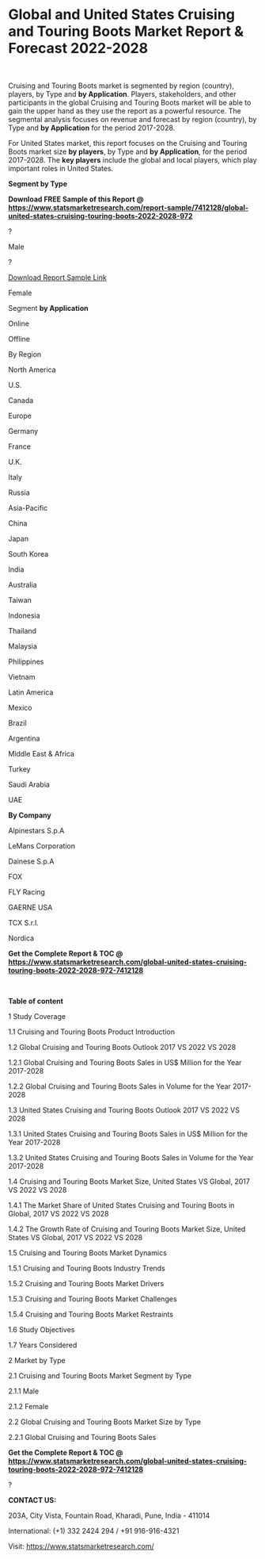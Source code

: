 <h1>Global and United States Cruising and Touring Boots Market Report & Forecast 2022-2028</h1><br/><p>Cruising and Touring Boots market is segmented by region (country), players, by Type and <strong>by Application</strong>. Players, stakeholders, and other participants in the global Cruising and Touring Boots market will be able to gain the upper hand as they use the report as a powerful resource. The segmental analysis focuses on revenue and forecast by region (country), by Type and <strong>by Application</strong> for the period 2017-2028.</p>
 
 
 
 <p>For United States market, this report focuses on the Cruising and Touring Boots market size <strong>by players</strong>, by Type and <strong>by Application</strong>, for the period 2017-2028. The <strong>key players</strong> include the global and local players, which play important roles in United States.</p>
 
 
 
 <p><strong>Segment by Type</strong></p>
 
 
 
 <div><b>Download FREE Sample of this Report @ <a href="https://www.statsmarketresearch.com/download-free-sample/7412128/global-united-states-cruising-touring-boots-2022-2028-972">https://www.statsmarketresearch.com/report-sample/7412128/global-united-states-cruising-touring-boots-2022-2028-972</a></b></div>
 
 
 
 <p>? </p>
 
 
 
 <p>Male</p>
 
 
 
 <p>? </p>
 
 
 
 <p><a href="https://www.statsmarketresearch.com/download-free-sample/7412128/global-united-states-cruising-touring-boots-2022-2028-972">Download Report Sample Link</a></p>
 
 
 
 <p>Female</p>
 
 
 
 <p>Segment <strong>by Application</strong></p>
 
 
 
 <p>Online</p>
 
 
 
 <p>Offline</p>
 
 
 
 <p>By Region</p>
 
 
 
 <p>North America</p>
 
 
 
 <p>U.S.</p>
 
 
 
 <p>Canada</p>
 
 
 
 <p>Europe</p>
 
 
 
 <p>Germany</p>
 
 
 
 <p>France</p>
 
 
 
 <p>U.K.</p>
 
 
 
 <p>Italy</p>
 
 
 
 <p>Russia</p>
 
 
 
 <p>Asia-Pacific</p>
 
 
 
 <p>China</p>
 
 
 
 <p>Japan</p>
 
 
 
 <p>South Korea</p>
 
 
 
 <p>India</p>
 
 
 
 <p>Australia</p>
 
 
 
 <p>Taiwan</p>
 
 
 
 <p>Indonesia</p>
 
 
 
 <p>Thailand</p>
 
 
 
 <p>Malaysia</p>
 
 
 
 <p>Philippines</p>
 
 
 
 <p>Vietnam</p>
 
 
 
 <p>Latin America</p>
 
 
 
 <p>Mexico</p>
 
 
 
 <p>Brazil</p>
 
 
 
 <p>Argentina</p>
 
 
 
 <p>Middle East & Africa</p>
 
 
 
 <p>Turkey</p>
 
 
 
 <p>Saudi Arabia</p>
 
 
 
 <p>UAE</p>
 
 
 
 <p><strong>By Company</strong></p>
 
 
 
 <p>Alpinestars S.p.A</p>
 
 
 
 <p>LeMans Corporation</p>
 
 
 
 <p>Dainese S.p.A</p>
 
 
 
 <p>FOX</p>
 
 
 
 <p>FLY Racing</p>
 
 
 
 <p>GAERNE USA</p>
 
 
 
 <p>TCX S.r.l.</p>
 
 
 
 <p>Nordica</p>
 
 
 
 <div><b>Get the Complete Report & TOC @ <a href="https://www.statsmarketresearch.com/global-united-states-cruising-touring-boots-2022-2028-972-7412128">https://www.statsmarketresearch.com/global-united-states-cruising-touring-boots-2022-2028-972-7412128</a></b></div>
 
 
 
 <p><br />
 
 <b>Table of content</b></p>
 
 
 
 <p>1 Study Coverage<br />
 
 1.1 Cruising and Touring Boots Product Introduction<br />
 
 1.2 Global Cruising and Touring Boots Outlook 2017 VS 2022 VS 2028<br />
 
 1.2.1 Global Cruising and Touring Boots Sales in US$ Million for the Year 2017-2028<br />
 
 1.2.2 Global Cruising and Touring Boots Sales in Volume for the Year 2017-2028<br />
 
 1.3 United States Cruising and Touring Boots Outlook 2017 VS 2022 VS 2028<br />
 
 1.3.1 United States Cruising and Touring Boots Sales in US$ Million for the Year 2017-2028<br />
 
 1.3.2 United States Cruising and Touring Boots Sales in Volume for the Year 2017-2028<br />
 
 1.4 Cruising and Touring Boots Market Size, United States VS Global, 2017 VS 2022 VS 2028<br />
 
 1.4.1 The Market Share of United States Cruising and Touring Boots in Global, 2017 VS 2022 VS 2028<br />
 
 1.4.2 The Growth Rate of Cruising and Touring Boots Market Size, United States VS Global, 2017 VS 2022 VS 2028<br />
 
 1.5 Cruising and Touring Boots Market Dynamics<br />
 
 1.5.1 Cruising and Touring Boots Industry Trends<br />
 
 1.5.2 Cruising and Touring Boots Market Drivers<br />
 
 1.5.3 Cruising and Touring Boots Market Challenges<br />
 
 1.5.4 Cruising and Touring Boots Market Restraints<br />
 
 1.6 Study Objectives<br />
 
 1.7 Years Considered<br />
 
 2 Market by Type<br />
 
 2.1 Cruising and Touring Boots Market Segment by Type<br />
 
 2.1.1 Male<br />
 
 2.1.2 Female<br />
 
 2.2 Global Cruising and Touring Boots Market Size by Type<br />
 
 2.2.1 Global Cruising and Touring Boots Sales</p>
 
 
 
 <div><b>Get the Complete Report & TOC @ <a href="https://www.statsmarketresearch.com/global-united-states-cruising-touring-boots-2022-2028-972-7412128">https://www.statsmarketresearch.com/global-united-states-cruising-touring-boots-2022-2028-972-7412128</a></b></div>
 
 
 
 <p>? </p>
 
 
 
 <p><b>CONTACT US:</b><br />
 
 203A, City Vista, Fountain Road, Kharadi, Pune, India - 411014<br />
 
 International: (+1) 332 2424 294 / +91 916-916-4321<br />
 
 Visit: <a href="https://www.statsmarketresearch.com/">https://www.statsmarketresearch.com/</a></p>